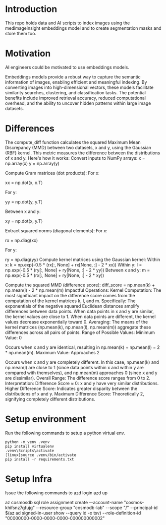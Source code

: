 # Introduction

This repo holds data and AI scripts to index images using the medimageinsight embeddings model
and to create segmentation masks and store them too.

# Motivation

AI engineers could be motivated to use embeddings models.

Embeddings models provide a robust way to capture the semantic information of images, enabling efficient and meaningful indexing. By converting images into high-dimensional vectors, these models facilitate similarity searches, clustering, and classification tasks. The potential benefits include improved retrieval accuracy, reduced computational overhead, and the ability to uncover hidden patterns within large image datasets.

# Differences

The compute_diff function calculates the squared Maximum Mean Discrepancy (MMD) between two datasets, x and y, using the Gaussian (RBF) kernel. This metric measures the difference between the distributions of x and y.
Here's how it works:
Convert inputs to NumPy arrays:
x = np.array(x)
y = np.array(y)

Compute Gram matrices (dot products):
For x:

xx = np.dot(x, x.T)

For y:

yy = np.dot(y, y.T)

Between x and y:

xy = np.dot(x, y.T)

Extract squared norms (diagonal elements):
For x:

rx = np.diag(xx)

For y:

ry = np.diag(yy)
Compute kernel matrices using the Gaussian kernel:
Within x:
k = np.exp(-0.5 * (rx[:, None] + rx[None, :] - 2 * xx))
Within y:
l = np.exp(-0.5 * (ry[:, None] + ry[None, :] - 2 * yy))
Between x and y:
m = np.exp(-0.5 * (rx[:, None] + ry[None, :] - 2 * xy))

Compute the squared MMD (difference score):
diff_score = np.mean(k) + np.mean(l) - 2 * np.mean(m)
Impactful Operations:
Kernel Computation: The most significant impact on the difference score comes from the computation of the kernel matrices k, l, and m. Specifically:
The exponentials of the negative squared Euclidean distances amplify differences between data points.
When data points in x and y are similar, the kernel values are close to 1.
When data points are different, the kernel values decrease exponentially toward 0.
Averaging: The means of the kernel matrices (np.mean(k), np.mean(l), np.mean(m)) aggregate these differences across all pairs of points.
Range of Possible Values:
Minimum Value: 0

Occurs when x and y are identical, resulting in np.mean(k) + np.mean(l) = 2 * np.mean(m).
Maximum Value: Approaches 2

Occurs when x and y are completely different.
In this case, np.mean(k) and np.mean(l) are close to 1 (since data points within x and within y are compared with themselves), and np.mean(m) approaches 0 (since x and y are dissimilar).
Overall Range: The difference score ranges from 0 to 2.
Interpretation:
Difference Score ≈ 0: x and y have very similar distributions.
Higher Difference Score: Indicates greater disparity between the distributions of x and y.
Maximum Difference Score: Theoretically 2, signifying completely different distributions.

# Setup environment

Run the following commands to setup a python virtual env.

```
python -m venv .venv
pip install virtualenv
.venv\Scripts\activate
[linux]source .venv/bin/activate
pip install -r requirements.txt
```

# Setup Infra

Issue the following commands to 
azd login
azd up

az cosmosdb sql role assignment create --account-name "cosmos-khifsnz7gfujg" --resource-group "cosmodb-lab" --scope "/" --principal-id $(az ad signed-in-user show --query id -o tsv) --role-definition-id "00000000-0000-0000-0000-000000000002"